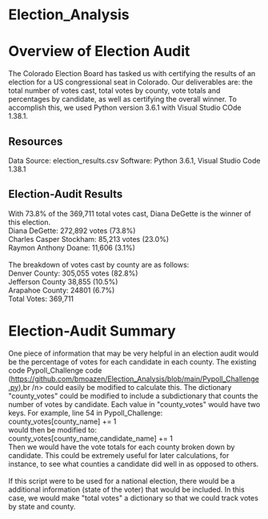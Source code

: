 # Election_Analysis
# Overview of Election Audit
The Colorado Election Board has tasked us with certifying the results of an election for a US congressional seat in Colorado. Our deliverables are: the total number of votes cast, total votes by county, vote totals and percentages by candidate, as well as certifying the overall winner. To accomplish this, we used Python version 3.6.1 with Visual Studio COde 1.38.1.

## Resources
Data Source: election_results.csv
Software: Python 3.6.1, Visual Studio Code 1.38.1

## Election-Audit Results
With 73.8% of the 369,711 total votes cast, Diana DeGette is the winner of this election.  
Diana DeGette: 272,892 votes (73.8%)<br />
Charles Casper Stockham: 85,213 votes (23.0%)<br />
Raymon Anthony Doane: 11,606 (3.1%)<br />
<br />
The breakdown of votes cast by county are as follows:<br />
Denver County: 305,055 votes (82.8%)<br />
Jefferson County 38,855 (10.5%)<br />
Arapahoe County: 24801 (6.7%)<br />
Total Votes: 369,711<br />

# Election-Audit Summary
One piece of information that may be very helpful in an election audit would be the percentage of votes for each candidate in each county. The existing code Pypoll_Challenge code<br /> (https://github.com/bmoazen/Election_Analysis/blob/main/Pypoll_Challenge.py),br /n>
could easily be modified to calculate this. The dictionary "county_votes" could be modified to include a subdictionary that counts the number of votes by candidate. Each value in "county_votes" would have two keys. For example, line 54 in Pypoll_Challenge:<br />
          county_votes[county_name] += 1 <br />
would then be modified to:<br />
          county_votes[county_name,candidate_name] += 1 <br />
Then we would have the vote totals for each county broken down by candidate. This could be extremely useful for later calculations, for instance, to see what counties a candidate did well in as opposed to others.<br />
<br />
If this script were to be used for a national election, there would be a additional information (state of the voter) that would be included.  In this case, we would make "total votes" a dictionary so that we could track votes by state and county.
